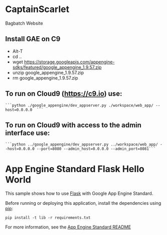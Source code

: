 # CaptainScarlet

Bagbatch Website

## Install GAE on C9

* Alt-T
* cd ..
* wget https://storage.googleapis.com/appengine-sdks/featured/google_appengine_1.9.57.zip
* unzip google_appengine_1.9.57.zip
* rm google_appengine_1.9.57.zip 

## To run on Cloud9 (https://c9.io) use:

    ```python ./google_appengine/dev_appserver.py ./workspace/web_app/ --host=0.0.0.0  ```
    
## To run on Cloud9 with access to the admin interface use:
    
    ```python ../google_appengine/dev_appserver.py ../workspace/web_app/ --host=0.0.0.0 --port=8080 --admin_host=0.0.0.0 --admin_port=8081```

# App Engine Standard Flask Hello World

This sample shows how to use [Flask](http://flask.pocoo.org/) with Google App
Engine Standard.

Before running or deploying this application, install the dependencies using
[pip](http://pip.readthedocs.io/en/stable/):

    pip install -t lib -r requirements.txt

For more information, see the [App Engine Standard README](../../README.md)

